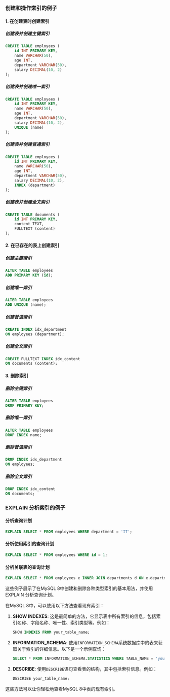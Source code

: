 ### 创建和操作索引的例子

#### 1. 在创建表时创建索引

##### 创建表并创建主键索引
```sql
CREATE TABLE employees (
    id INT PRIMARY KEY,
    name VARCHAR(50),
    age INT,
    department VARCHAR(50),
    salary DECIMAL(10, 2)
);
```

##### 创建表并创建唯一索引
```sql
CREATE TABLE employees (
    id INT PRIMARY KEY,
    name VARCHAR(50),
    age INT,
    department VARCHAR(50),
    salary DECIMAL(10, 2),
    UNIQUE (name)
);
```

##### 创建表并创建普通索引
```sql
CREATE TABLE employees (
    id INT PRIMARY KEY,
    name VARCHAR(50),
    age INT,
    department VARCHAR(50),
    salary DECIMAL(10, 2),
    INDEX (department)
);
```

##### 创建表并创建全文索引
```sql
CREATE TABLE documents (
    id INT PRIMARY KEY,
    content TEXT,
    FULLTEXT (content)
);
```

#### 2. 在已存在的表上创建索引

##### 创建主键索引
```sql
ALTER TABLE employees 
ADD PRIMARY KEY (id);
```

##### 创建唯一索引
```sql
ALTER TABLE employees 
ADD UNIQUE (name);
```

##### 创建普通索引
```sql
CREATE INDEX idx_department 
ON employees (department);
```

##### 创建全文索引
```sql
CREATE FULLTEXT INDEX idx_content 
ON documents (content);
```

#### 3. 删除索引

##### 删除主键索引
```sql
ALTER TABLE employees 
DROP PRIMARY KEY;
```

##### 删除唯一索引
```sql
ALTER TABLE employees 
DROP INDEX name;
```

##### 删除普通索引
```sql
DROP INDEX idx_department 
ON employees;
```

##### 删除全文索引
```sql
DROP INDEX idx_content 
ON documents;
```

### EXPLAIN 分析索引的例子

#### 分析查询计划
```sql
EXPLAIN SELECT * FROM employees WHERE department = 'IT';
```

#### 分析使用索引的查询计划
```sql
EXPLAIN SELECT * FROM employees WHERE id = 1;
```

#### 分析关联表的查询计划
```sql
EXPLAIN SELECT * FROM employees e INNER JOIN departments d ON e.department_id = d.id;
```

这些例子展示了在MySQL 8中创建和删除各种类型索引的基本用法，并使用 EXPLAIN 分析查询计划。

在MySQL 8中，可以使用以下方法查看现有索引：

1. **SHOW INDEXES**: 这是最简单的方法，它显示表中所有索引的信息，包括索引名称、字段名称、唯一性、索引类型等。例如：
   ```sql
   SHOW INDEXES FROM your_table_name;
   ```

2. **INFORMATION_SCHEMA**: 使用`INFORMATION_SCHEMA`系统数据库中的表来获取关于索引的详细信息。以下是一个示例查询：
   ```sql
   SELECT * FROM INFORMATION_SCHEMA.STATISTICS WHERE TABLE_NAME = 'your_table_name';
   ```

3. **DESCRIBE**: 使用`DESCRIBE`语句查看表的结构，其中包括索引信息。例如：
   ```sql
   DESCRIBE your_table_name;
   ```

这些方法可以让你轻松地查看MySQL 8中表的现有索引。